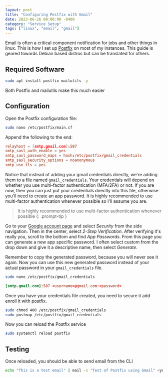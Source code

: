 ```yaml
---
layout: post
title: "Configuring Postfix with Gmail"
date: 2023-06-26 00:00:00 -0400
category: "Service Setup"
tags: ["linux", "email", "gmail"]
---
```


Email is often a critical component notification for jobs and other things in linux. This is how I set up [Postfix](https://www.postfix.org/) on most of my instances. This guide is geared towards Debian based distros but can be translated for others.

## Required Software

```bash
sudo apt install postfix mailutils -y
```

Both Postfix and mailutils make this much easier

## Configuration

Open the Postfix configuration file:

```bash
sudo nano /etc/postfix/main.cf
```

Append the following to the end:

```conf
relayhost = [smtp.gmail.com]:587
smtp_sasl_auth_enable = yes
smtp_sasl_password_maps = hash:/etc/postfix/gmail_credentials
smtp_sasl_security_options = noanonymous
smtp_use_tls = yes
```

Notice that instead of adding your gmail credentials directly, we're adding them to a file named `gmail_credentials`. Your credentials will depend on whether you use multi-factor authentication (MFA/2FA) or not. If you are now, then you can just put your credentials directly into this file, otherwise you'll need to create an app password. It is highly recommended to use multi-factor authentication whenever possible so I'll assume you are.

> It is highly recommended to use multi-factor authentication whenever possible
{: .prompt-tip }

Go to your [Google account page](https://myaccount.google.com/) and select _Security_ from the side navigation. Then in the center, select _2-Step Verification_. After verifying it's really you, scroll to the bottom and find _App Passwords_. From this page you can generate a new app specific password. I often select custom from the drop down and give it a descriptive name, then select _Generate_.

Remember to copy the generated password, because you will never see it again. Now you can use this new generated password instead of your actual password in your `gmail_credentials` file.

```bash
sudo nano /etc/postfix/gmail_credentials
```

```conf
[smtp.gmail.com]:587 <username>@gmail.com:<password>
```

Once you have your credentials file created, you need to secure it add enroll it with postfix.

```bash
sudo chmod 400 /etc/postfix/gmail_credentials
sudo postmap /etc/postfix/gmail_credentials
```

Now you can reload the Postfix service

```bash
sudo systemctl reload postfix
```

## Testing

Once reloaded, you should be able to send email from the CLI

```bash
echo "This is a test email" | mail -s "Test of Postfix using Gmail" <your@email.address>
```
